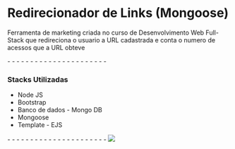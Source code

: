 <h1>Redirecionador de Links (Mongoose)</h1>
<p>Ferramenta de marketing criada no curso de Desenvolvimento Web Full-Stack que redireciona o usuario a URL cadastrada e conta o numero de acessos que a URL obteve </p>
- - - - - - - - - - - - - - - - - - - - - - 
<h3>Stacks Utilizadas</h3>
<ul> 
  <li>Node JS</li>
  <li>Bootstrap</li>
  <li>Banco de dados - Mongo DB</li>
  <li>Mongoose</li>
  <li>Template - EJS</li>
</ul>
- - - - - - - - - - - - - - - - - - - - - - 
 <img src="https://user-images.githubusercontent.com/95317866/176288548-b4c0eb68-15af-4f3c-87e7-a088831ed8bc.gif"/>
